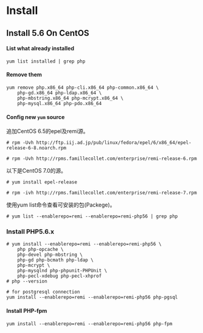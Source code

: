 # Install

## Install 5.6 On CentOS

#### List what already installed
```
yum list installed | grep php  
```
#### Remove them
```
yum remove php.x86_64 php-cli.x86_64 php-common.x86_64 \
    php-gd.x86_64 php-ldap.x86_64 \
    php-mbstring.x86_64 php-mcrypt.x86_64 \
    php-mysql.x86_64 php-pdo.x86_64  
```

#### Config new `yum` source

追加CentOS 6.5的epel及remi源。
```
# rpm -Uvh http://ftp.iij.ad.jp/pub/linux/fedora/epel/6/x86_64/epel-release-6-8.noarch.rpm

# rpm -Uvh http://rpms.famillecollet.com/enterprise/remi-release-6.rpm
```

以下是CentOS 7.0的源。
```
# yum install epel-release

# rpm -ivh http://rpms.famillecollet.com/enterprise/remi-release-7.rpm
```
使用yum list命令查看可安装的包(Packege)。
```
# yum list --enablerepo=remi --enablerepo=remi-php56 | grep php
```

### Install PHP5.6.x
```
# yum install --enablerepo=remi --enablerepo=remi-php56 \
    php php-opcache \
    php-devel php-mbstring \
    php-gd php-bcmath php-ldap \
    php-mcrypt \
    php-mysqlnd php-phpunit-PHPUnit \
    php-pecl-xdebug php-pecl-xhprof
# php --version
```

```
# for postgresql connection
yum install --enablerepo=remi --enablerepo=remi-php56 php-pgsql
```

#### Install PHP-fpm
```
yum install --enablerepo=remi --enablerepo=remi-php56 php-fpm  
```

